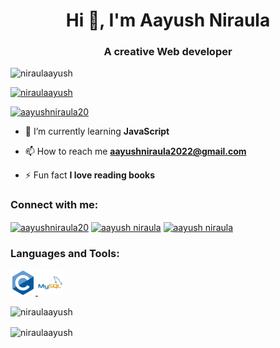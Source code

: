 

<!--
**NiraulAayush/NiraulAayush** is a ✨ _special_ ✨ repository because its `README.md` (this file) appears on your GitHub profile.

Here are some ideas to get you started:

- 🔭 I’m currently working on ...
- 🌱 I’m currently learning ...
- 👯 I’m looking to collaborate on ...
- 🤔 I’m looking for help with ...
- 💬 Ask me about ...
- 📫 How to reach me: ...
- 😄 Pronouns: ...
- ⚡ Fun fact: ...
-->
<h1 align="center">Hi 👋, I'm Aayush Niraula</h1>
<h3 align="center">A creative Web developer</h3>

<p align="left"> <img src="https://komarev.com/ghpvc/?username=niraulaayush&label=Profile%20views&color=0e75b6&style=flat" alt="niraulaayush" /> </p>

<p align="left"> <a href="https://github.com/ryo-ma/github-profile-trophy"><img src="https://github-profile-trophy.vercel.app/?username=niraulaayush" alt="niraulaayush" /></a> </p>

<p align="left"> <a href="https://twitter.com/aayushniraula20" target="blank"><img src="https://img.shields.io/twitter/follow/aayushniraula20?logo=twitter&style=for-the-badge" alt="aayushniraula20" /></a> </p>

- 🌱 I’m currently learning **JavaScript**

- 📫 How to reach me **aayushniraula2022@gmail.com**

- ⚡ Fun fact **I love reading books**

<h3 align="left">Connect with me:</h3>
<p align="left">
<a href="https://twitter.com/aayushniraula20" target="blank"><img align="center" src="https://raw.githubusercontent.com/rahuldkjain/github-profile-readme-generator/master/src/images/icons/Social/twitter.svg" alt="aayushniraula20" height="30" width="40" /></a>
<a href="https://www.linkedin.com/in/aayush-niraula-ab1ba4270/" target="blank"><img align="center" src="https://raw.githubusercontent.com/rahuldkjain/github-profile-readme-generator/master/src/images/icons/Social/linked-in-alt.svg" alt="aayush niraula" height="30" width="40" /></a>
<a href="https://www.facebook.com/profile.php?id=100083015090122" target="blank"><img align="center" src="https://raw.githubusercontent.com/rahuldkjain/github-profile-readme-generator/master/src/images/icons/Social/facebook.svg" alt="aayush niraula" height="30" width="40" /></a>
</p>

<h3 align="left">Languages and Tools:</h3>
<p align="left"> <a href="https://www.cprogramming.com/" target="_blank" rel="noreferrer"> <img src="https://raw.githubusercontent.com/devicons/devicon/master/icons/c/c-original.svg" alt="c" width="40" height="40"/> </a> <a href="https://www.mysql.com/" target="_blank" rel="noreferrer"> <img src="https://raw.githubusercontent.com/devicons/devicon/master/icons/mysql/mysql-original-wordmark.svg" alt="mysql" width="40" height="40"/> </a> </p>

<p><img align="center" src="https://github-readme-stats.vercel.app/api/top-langs?username=niraulaayush&show_icons=true&locale=en&layout=compact" alt="niraulaayush" /></p>

<p><img align="center" src="https://github-readme-streak-stats.herokuapp.com/?user=niraulaayush&" alt="niraulaayush" /></p>
